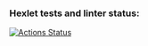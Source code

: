 ### Hexlet tests and linter status:
[![Actions Status](https://github.com/DaniilMolchanov666/java-project-61/workflows/hexlet-check/badge.svg)](https://github.com/DaniilMolchanov666/java-project-61/actions)